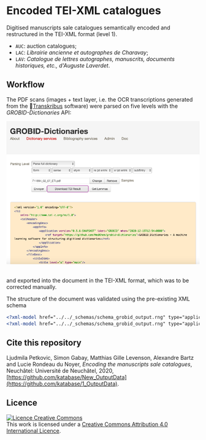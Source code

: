 # Encoded TEI-XML catalogues

Digitised manuscripts sale catalogues semantically encoded and restructured in the TEI-XML format (level 1).

* `AUC`: auction catalogues;
* `LAC`: _Librairie ancienne et autographes de Charavay_;
* `LAV`: _Catalogue de lettres autographes, manuscrits, documents historiques, etc., d'Auguste Laverdet_.

## Workflow

The PDF scans (images + text layer, i.e. the OCR transcriptions generated from the [Transkribus](https://readcoop.eu/transkribus/?sc=Transkribus) software) were parsed on five levels with the _GROBID-Dictionaries_ API:



![GROBID-API](img/GROBID-API.png)

<br> and exported into the document in the TEI-XML format, which was to be corrected manually.

The structure of the document was validated using the pre-existing XML schema

```xml
<?xml-model href="../../_schemas/schema_grobid_output.rng" type="application/xml" schematypens="http://relaxng.org/ns/structure/1.0"?>
<?xml-model href="../../_schemas/schema_grobid_output.rng" type="application/xml" schematypens="http://purl.oclc.org/dsdl/schematron"?>
```



## Cite this repository

Ljudmila Petkovic, Simon Gabay, Matthias Gille Levenson, Alexandre Bartz and Lucie Rondeau du Noyer, _Encoding the manuscripts sale catalogues_, Neuchâtel: Université de Neuchâtel, 2020, [https://github.com/katabase/New_OutputData](https://github.com/katabase/1_OutputData).

## Licence

<a rel="license" href="http://creativecommons.org/licenses/by/4.0/"><img alt="Licence Creative Commons" style="border-width:0" src="https://i.creativecommons.org/l/by/4.0/88x31.png" /></a><br />This work is licensed under a <a rel="license" href="http://creativecommons.org/licenses/by/4.0/">Creative Commons Attribution 4.0 International Licence</a>.